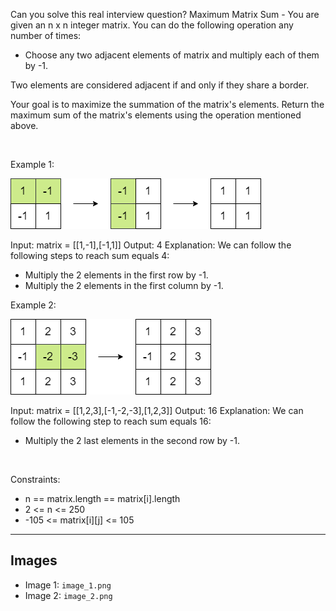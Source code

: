 Can you solve this real interview question? Maximum Matrix Sum - You are given an n x n integer matrix. You can do the following operation any number of times:

 * Choose any two adjacent elements of matrix and multiply each of them by -1.

Two elements are considered adjacent if and only if they share a border.

Your goal is to maximize the summation of the matrix's elements. Return the maximum sum of the matrix's elements using the operation mentioned above.

 

Example 1:

![Example 1](./image_1.png)


Input: matrix = [[1,-1],[-1,1]]
Output: 4
Explanation: We can follow the following steps to reach sum equals 4:
- Multiply the 2 elements in the first row by -1.
- Multiply the 2 elements in the first column by -1.


Example 2:

![Example 2](./image_2.png)


Input: matrix = [[1,2,3],[-1,-2,-3],[1,2,3]]
Output: 16
Explanation: We can follow the following step to reach sum equals 16:
- Multiply the 2 last elements in the second row by -1.


 

Constraints:

 * n == matrix.length == matrix[i].length
 * 2 <= n <= 250
 * -105 <= matrix[i][j] <= 105

---

## Images

- Image 1: `image_1.png`
- Image 2: `image_2.png`
